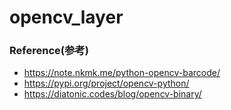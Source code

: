 # opencv_layer

### Reference(参考)

- https://note.nkmk.me/python-opencv-barcode/
- https://pypi.org/project/opencv-python/
- https://diatonic.codes/blog/opencv-binary/
